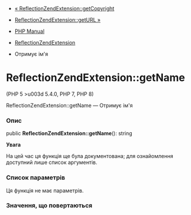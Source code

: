 - [«
ReflectionZendExtension::getCopyright](reflectionzendextension.getcopyright.md)
- [ReflectionZendExtension::getURL
»](reflectionzendextension.geturl.md)

- [PHP Manual](index.md)
- [ReflectionZendExtension](class.reflectionzendextension.md)
- Отримує ім'я

# ReflectionZendExtension::getName

(PHP 5 \>u003d 5.4.0, PHP 7, PHP 8)

ReflectionZendExtension::getName — Отримує ім'я

### Опис

public **ReflectionZendExtension::getName**(): string

**Увага**

На цей час ця функція ще була документована; для
ознайомлення доступний лише список аргументів.

### Список параметрів

Ця функція не має параметрів.

### Значення, що повертаються
